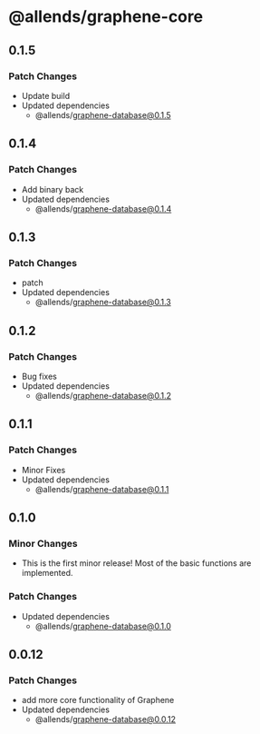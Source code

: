 # @allends/graphene-core

## 0.1.5

### Patch Changes

- Update build
- Updated dependencies
  - @allends/graphene-database@0.1.5

## 0.1.4

### Patch Changes

- Add binary back
- Updated dependencies
  - @allends/graphene-database@0.1.4

## 0.1.3

### Patch Changes

- patch
- Updated dependencies
  - @allends/graphene-database@0.1.3

## 0.1.2

### Patch Changes

- Bug fixes
- Updated dependencies
  - @allends/graphene-database@0.1.2

## 0.1.1

### Patch Changes

- Minor Fixes
- Updated dependencies
  - @allends/graphene-database@0.1.1

## 0.1.0

### Minor Changes

- This is the first minor release! Most of the basic functions are implemented.

### Patch Changes

- Updated dependencies
  - @allends/graphene-database@0.1.0

## 0.0.12

### Patch Changes

- add more core functionality of Graphene
- Updated dependencies
  - @allends/graphene-database@0.0.12
